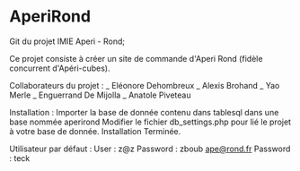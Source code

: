 # AperiRond

Git du projet IMIE Aperi - Rond;

Ce projet consiste à créer un site de commande d'Aperi Rond (fidèle concurrent d'Apéri-cubes).

Collaborateurs du projet :
  _ Eléonore Dehombreux
  _ Alexis Brohand
  _ Yao Merle
  _ Enguerrand De Mijolla
  _ Anatole Piveteau

Installation :
	Importer la base de donnée contenu dans tablesql dans une base nommée aperirond
	Modifier le fichier db_settings.php pour lié le projet à votre base de donnée.
	Installation Terminée.
	
Utilisateur par défaut :
	User : z@z 	Password : zboub
	ape@rond.fr Password : teck